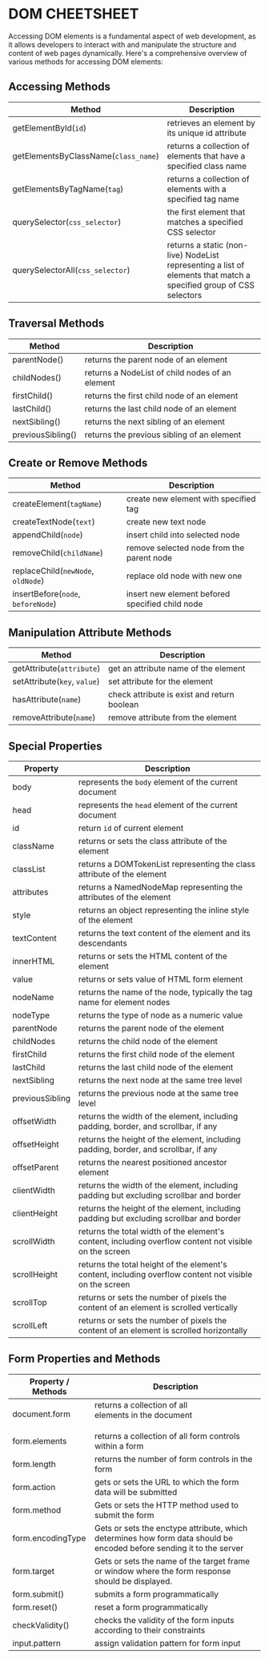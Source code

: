 # DOM CHEETSHEET 

Accessing DOM elements is a fundamental aspect of web development, as it allows developers to interact with and manipulate the structure and content of web pages dynamically. Here's a comprehensive overview of various methods for accessing DOM elements:

## Accessing Methods

| Method                               | Description                                     |
| ------------------------------------ | ----------------------------------------------- |
| getElementById(`id`)                 | retrieves an element by its unique id attribute |
| getElementsByClassName(`class_name`) | returns a collection of elements that have a specified class name |
| getElementsByTagName(`tag`)          | returns a collection of elements with a specified tag name        |
| querySelector(`css_selector`)        | the first element that matches a specified CSS selector           |
| querySelectorAll(`css_selector`)     | returns a static (non-live) NodeList representing a list of elements that match a specified group of CSS selectors |


## Traversal Methods

| Method                               | Description                                     |
| ------------------------------------ | ----------------------------------------------- |
| parentNode()                         | returns the parent node of an element           | 
| childNodes()                         | returns a NodeList of child nodes of an element | 
| firstChild()                         | returns the first child node of an element      | 
| lastChild()                          | returns the last child node of an element       | 
| nextSibling()                        | returns the next sibling of an element          | 
| previousSibling()                    | returns the previous sibling of an element      | 


## Create or Remove Methods 

| Method                               | Description                                     |
| ------------------------------------ | ----------------------------------------------- |
| createElement(`tagName`)             | create new element with specified tag           |
| createTextNode(`text`)               | create new text node                            | 
| appendChild(`node`)                  | insert child into selected node                 | 
| removeChild(`childName`)             | remove selected node from the parent node       |
| replaceChild(`newNode`, `oldNode`)   | replace old node with new one                   |
| insertBefore(`node`, `beforeNode`)   | insert new element befored specified child node |


## Manipulation Attribute Methods

| Method                               | Description                                     |
| ------------------------------------ | ----------------------------------------------- |
| getAttribute(`attribute`)            | get an attribute name of the element            | 
| setAttribute(`key`, `value`)         | set attribute for the element                   |
| hasAttribute(`name`)                 | check attribute is exist and return boolean     | 
| removeAttribute(`name`)              | remove attribute from the element               |


## Special Properties
 
| Property                  | Description                         |
| ------------------------- | ----------------------------------- | 
| body                      | represents the `body` element of the current document |
| head                      | represents the `head` element of the current document |
| id                        | return `id` of current element                        |
| className                 | returns or sets the class attribute of the element    | 
| classList                 | returns a DOMTokenList representing the class attribute of the element |
| attributes                | returns a NamedNodeMap representing the attributes of the element |
| style                     | returns an object representing the inline style of the element    |
| textContent               | returns the text content of the element and its descendants       | 
| innerHTML                 | returns or sets the HTML content of the element                   | 
| value                     | returns or sets value of HTML form element                        | 
| nodeName                  | returns the name of the node, typically the tag name for element nodes   |
| nodeType                  | returns the type of node as a numeric value                       | 
| parentNode                | returns the parent node of the element                            | 
| childNodes                | returns the child node of the element                             | 
| firstChild                | returns the first child node of the element                       | 
| lastChild                 | returns the last child node of the element                        | 
| nextSibling               | returns the next node at the same tree level                      | 
| previousSibling           | returns the previous node at the same tree level                  | 
| offsetWidth               | returns the width of the element, including padding, border, and scrollbar, if any |
| offsetHeight              | returns the height of the element, including padding, border, and scrollbar, if any | 
| offsetParent              | returns the nearest positioned ancestor element                   |
| clientWidth               | returns the width of the element, including padding but excluding scrollbar and border |
| clientHeight              | returns the height of the element, including padding but excluding scrollbar and border |
| scrollWidth               | returns the total width of the element's content, including overflow content not visible on the screen |
| scrollHeight              | returns the total height of the element's content, including overflow content not visible on the screen |
| scrollTop                 | returns or sets the number of pixels the content of an element is scrolled vertically |
| scrollLeft                | returns or sets the number of pixels the content of an element is scrolled horizontally |


## Form Properties and Methods

| Property / Methods        | Description                                           |
| ------------------------- | ----------------------------------------------------- |
| document.form             | returns a collection of all <form> elements in the document |
| form.elements             | returns a collection of all form controls within a form     |
| form.length               | returns the number of form controls in the form             |
| form.action               | gets or sets the URL to which the form data will be submitted |
| form.method               | Gets or sets the HTTP method used to submit the form        |
| form.encodingType         | Gets or sets the enctype attribute, which determines how form data should be encoded before sending it to the server |
| form.target                    | Gets or sets the name of the target frame or window where the form response should be displayed. |
| form.submit()             | submits a form programmatically                             |
| form.reset()              | reset a form programmatically                               | 
| checkValidity()           | checks the validity of the form inputs according to their constraints |
| input.pattern             | assign validation pattern for form input                    |
